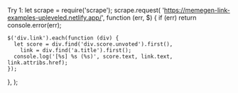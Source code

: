 Try 1:
let scrape = require('scrape');
scrape.request(
'https://memegen-link-examples-upleveled.netlify.app/',
function (err, $) {
if (err) return console.error(err);

    $('div.link').each(function (div) {
      let score = div.find('div.score.unvoted').first(),
        link = div.find('a.title').first();
      console.log('[%s] %s (%s)', score.text, link.text, link.attribs.href);
    });

},
);
